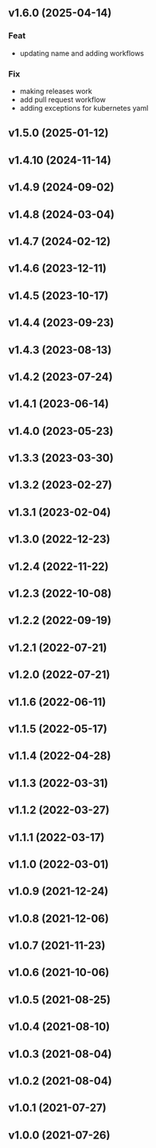 ## v1.6.0 (2025-04-14)

### Feat

- updating name and adding workflows

### Fix

- making releases work
- add pull request workflow
- adding exceptions for kubernetes yaml

## v1.5.0 (2025-01-12)

## v1.4.10 (2024-11-14)

## v1.4.9 (2024-09-02)

## v1.4.8 (2024-03-04)

## v1.4.7 (2024-02-12)

## v1.4.6 (2023-12-11)

## v1.4.5 (2023-10-17)

## v1.4.4 (2023-09-23)

## v1.4.3 (2023-08-13)

## v1.4.2 (2023-07-24)

## v1.4.1 (2023-06-14)

## v1.4.0 (2023-05-23)

## v1.3.3 (2023-03-30)

## v1.3.2 (2023-02-27)

## v1.3.1 (2023-02-04)

## v1.3.0 (2022-12-23)

## v1.2.4 (2022-11-22)

## v1.2.3 (2022-10-08)

## v1.2.2 (2022-09-19)

## v1.2.1 (2022-07-21)

## v1.2.0 (2022-07-21)

## v1.1.6 (2022-06-11)

## v1.1.5 (2022-05-17)

## v1.1.4 (2022-04-28)

## v1.1.3 (2022-03-31)

## v1.1.2 (2022-03-27)

## v1.1.1 (2022-03-17)

## v1.1.0 (2022-03-01)

## v1.0.9 (2021-12-24)

## v1.0.8 (2021-12-06)

## v1.0.7 (2021-11-23)

## v1.0.6 (2021-10-06)

## v1.0.5 (2021-08-25)

## v1.0.4 (2021-08-10)

## v1.0.3 (2021-08-04)

## v1.0.2 (2021-08-04)

## v1.0.1 (2021-07-27)

## v1.0.0 (2021-07-26)
